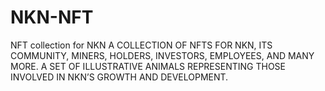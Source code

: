 # NKN-NFT
NFT collection for NKN
A COLLECTION OF NFTS FOR NKN, ITS COMMUNITY, MINERS, HOLDERS, INVESTORS, EMPLOYEES, AND MANY MORE. A SET OF ILLUSTRATIVE ANIMALS REPRESENTING THOSE INVOLVED IN NKN’S GROWTH AND DEVELOPMENT.
